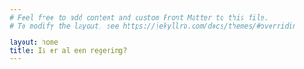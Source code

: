 ```yaml
---
# Feel free to add content and custom Front Matter to this file.
# To modify the layout, see https://jekyllrb.com/docs/themes/#overriding-theme-defaults

layout: home
title: Is er al een regering?
---
```


<div id="counter"></div>

<script>
function dcountup(startingdate, baseunit){
  this.currentTime=new Date()
  this.startingdate=new Date(startingdate)
  this.timesup=false
  this.baseunit=baseunit
  this.start()
}

dcountup.prototype.oncountup=function(){} //default action for "oncountup"

dcountup.prototype.start=function(){
  var thisobj=this
  this.currentTime.setSeconds(this.currentTime.getSeconds()+1)
  var timediff=(this.currentTime-this.startingdate)/1000 //difference btw target date and current date, in seconds
  var oneMinute=60 //minute unit in seconds
  var oneHour=60*60 //hour unit in seconds
  var oneDay=60*60*24 //day unit in seconds
  var dayfield=Math.floor(timediff/oneDay)
  var hourfield=Math.floor((timediff-dayfield*oneDay)/oneHour)
  var minutefield=Math.floor((timediff-dayfield*oneDay-hourfield*oneHour)/oneMinute)
  var secondfield=Math.floor((timediff-dayfield*oneDay-hourfield*oneHour-minutefield*oneMinute))
  if (this.baseunit=="hours"){
     //if base unit is hours, set "hourfield" to be topmost level
    hourfield=dayfield*24+hourfield
    dayfield="n/a"
  }
  else if (this.baseunit=="minutes"){ //if base unit is minutes, set "minutefield" to be topmost level
    minutefield=dayfield*24*60+hourfield*60+minutefield
    dayfield=hourfield="n/a"
  }
  else if (this.baseunit=="seconds"){ //if base unit is seconds, set "secondfield" to be topmost level
    var secondfield=timediff
    dayfield=hourfield=minutefield="n/a"
  }
  var result={days: dayfield, hours:hourfield, minutes:minutefield, seconds:secondfield}
  this.oncountup(result)
  setTimeout(function(){thisobj.start()}, 1000) //update results every second
}

var government = new dcountup("June 3, 2024 16:10:00", "days")
government.oncountup = function(result){
  var mycountainer=document.getElementById("counter")
  mycountainer.innerHTML="<span>Kabinet-Schoof is " + result['days'] + " dagen " + result['hours'] + " uren " + result['minutes'] + " minuten en " + result['seconds'] + " geleden demissionair geworden.</span>"
}
</script>
